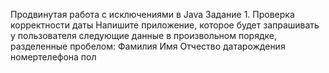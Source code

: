 Продвинутая работа с исключениями в Java
Задание 1. Проверка корректности даты
Напишите приложение, которое будет запрашивать у пользователя следующие
данные в произвольном порядке, разделенные пробелом:
Фамилия Имя Отчество датарождения номертелефона пол
